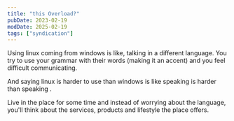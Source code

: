 ```yaml
---
title: "this Overload?"
pubDate: 2023-02-19
modDate: 2025-02-19
tags: ["syndication"]
---
```


Using linux coming from windows is like, talking in a different language. You try to use your grammar with their words (making it an accent) and you feel difficult communicating.

And saying linux is harder to use than windows is like speaking <insert foreign language here> is harder than speaking <insert your language here>.

Live in the place for some time and instead of worrying about the language, you'll think about the services, products and lifestyle the place offers.

